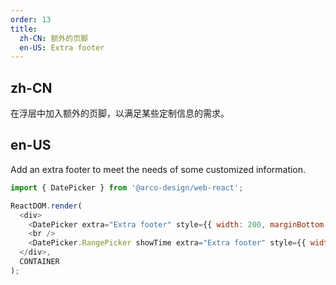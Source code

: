 ```yaml
---
order: 13
title:
  zh-CN: 额外的页脚
  en-US: Extra footer
---
```


## zh-CN

在浮层中加入额外的页脚，以满足某些定制信息的需求。

## en-US

Add an extra footer to meet the needs of some customized information.

```js
import { DatePicker } from '@arco-design/web-react';

ReactDOM.render(
  <div>
    <DatePicker extra="Extra footer" style={{ width: 200, marginBottom: 20 }} />
    <br />
    <DatePicker.RangePicker showTime extra="Extra footer" style={{ width: 380 }} />
  </div>,
  CONTAINER
);
```
